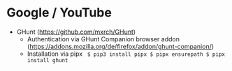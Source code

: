 

# Google / YouTube
  * GHunt (https://github.com/mxrch/GHunt)
      * Authentication via GHunt Companion browser addon (https://addons.mozilla.org/de/firefox/addon/ghunt-companion/)
      * Installation via pipx `
         $ pip3 install pipx
         $ pipx ensurepath
         $ pipx install ghunt`
